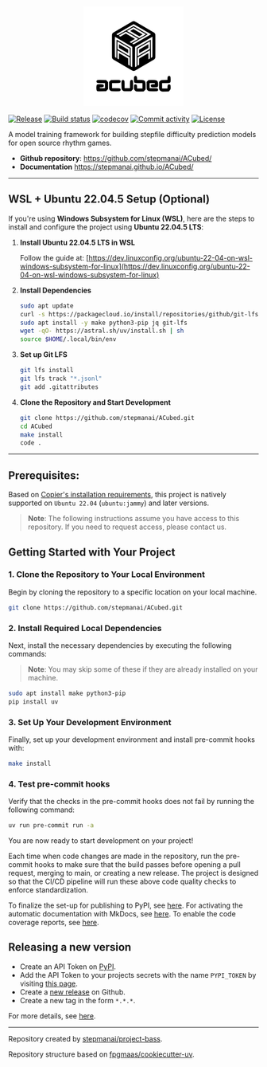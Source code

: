 <div align="center">
    <picture>
        <source srcset="assets/logo/dark-mode/acubed.png"  media="(prefers-color-scheme: dark)">
        <img src="assets/logo/no-dark-mode/acubed.png" alt="Logo" width="200px" height=auto>
    </picture>
</div>

[![Release](https://img.shields.io/github/v/release/stepmanai/ACubed)](https://img.shields.io/github/v/release/stepmanai/ACubed)
[![Build status](https://img.shields.io/github/actions/workflow/status/stepmanai/ACubed/main.yml?branch=main)](https://github.com/stepmanai/ACubed/actions/workflows/main.yml?query=branch%3Amain)
[![codecov](https://codecov.io/gh/stepmanai/ACubed/branch/main/graph/badge.svg)](https://codecov.io/gh/stepmanai/ACubed)
[![Commit activity](https://img.shields.io/github/commit-activity/m/stepmanai/ACubed)](https://img.shields.io/github/commit-activity/m/stepmanai/ACubed)
[![License](https://img.shields.io/github/license/stepmanai/ACubed)](https://img.shields.io/github/license/stepmanai/ACubed)

A model training framework for building stepfile difficulty prediction models for open source rhythm games.

- **Github repository**: <https://github.com/stepmanai/ACubed/>
- **Documentation** <https://stepmanai.github.io/ACubed/>

---

## WSL + Ubuntu 22.04.5 Setup (Optional)

If you're using **Windows Subsystem for Linux (WSL)**, here are the steps to install and configure the project using **Ubuntu 22.04.5 LTS**:

1. **Install Ubuntu 22.04.5 LTS in WSL**

   Follow the guide at: [https://dev.linuxconfig.org/ubuntu-22-04-on-wsl-windows-subsystem-for-linux](https://dev.linuxconfig.org/ubuntu-22-04-on-wsl-windows-subsystem-for-linux)

2. **Install Dependencies**

   ```bash
   sudo apt update
   curl -s https://packagecloud.io/install/repositories/github/git-lfs/script.deb.sh | sudo bash
   sudo apt install -y make python3-pip jq git-lfs
   wget -qO- https://astral.sh/uv/install.sh | sh
   source $HOME/.local/bin/env
   ```

3. **Set up Git LFS**

   ```bash
   git lfs install
   git lfs track "*.jsonl"
   git add .gitattributes
   ```

4. **Clone the Repository and Start Development**

   ```bash
   git clone https://github.com/stepmanai/ACubed.git
   cd ACubed
   make install
   code .
   ```

---

## Prerequisites:

Based on [Copier's installation requirements](https://github.com/copier-org/copier?tab=readme-ov-file#installation), this project is natively supported on `Ubuntu 22.04` (`ubuntu:jammy`) and later versions.

> **Note**: The following instructions assume you have access to this repository. If you need to request access, please contact us.

## Getting Started with Your Project

### 1. Clone the Repository to Your Local Environment

Begin by cloning the repository to a specific location on your local machine.

```bash
git clone https://github.com/stepmanai/ACubed.git
```

### 2. Install Required Local Dependencies

Next, install the necessary dependencies by executing the following commands:

> **Note**: You may skip some of these if they are already installed on your machine.

```bash
sudo apt install make python3-pip
pip install uv
```

### 3. Set Up Your Development Environment

Finally, set up your development environment and install pre-commit hooks with:

```bash
make install
```

### 4. Test pre-commit hooks

Verify that the checks in the pre-commit hooks does not fail by running the following command:

```bash
uv run pre-commit run -a
```

You are now ready to start development on your project!

Each time when code changes are made in the repository, run the pre-commit hooks to make sure that the build passes before opening a pull request, merging to main, or creating a new release. The project is designed so that the CI/CD pipeline will run these above code quality checks to enforce standardization.

To finalize the set-up for publishing to PyPI, see [here](https://fpgmaas.github.io/cookiecutter-uv/features/publishing/#set-up-for-pypi).
For activating the automatic documentation with MkDocs, see [here](https://fpgmaas.github.io/cookiecutter-uv/features/mkdocs/#enabling-the-documentation-on-github).
To enable the code coverage reports, see [here](https://fpgmaas.github.io/cookiecutter-uv/features/codecov/).

## Releasing a new version

- Create an API Token on [PyPI](https://pypi.org/).
- Add the API Token to your projects secrets with the name `PYPI_TOKEN` by visiting [this page](https://github.com/stepmanai/ACubed/settings/secrets/actions/new).
- Create a [new release](https://github.com/stepmanai/ACubed/releases/new) on Github.
- Create a new tag in the form `*.*.*`.

For more details, see [here](https://fpgmaas.github.io/cookiecutter-uv/features/cicd/#how-to-trigger-a-release).

---

Repository created by [stepmanai/project-bass](https://github.com/stepmanai/project-bass).

Repository structure based on [fpgmaas/cookiecutter-uv](https://github.com/fpgmaas/cookiecutter-uv).

